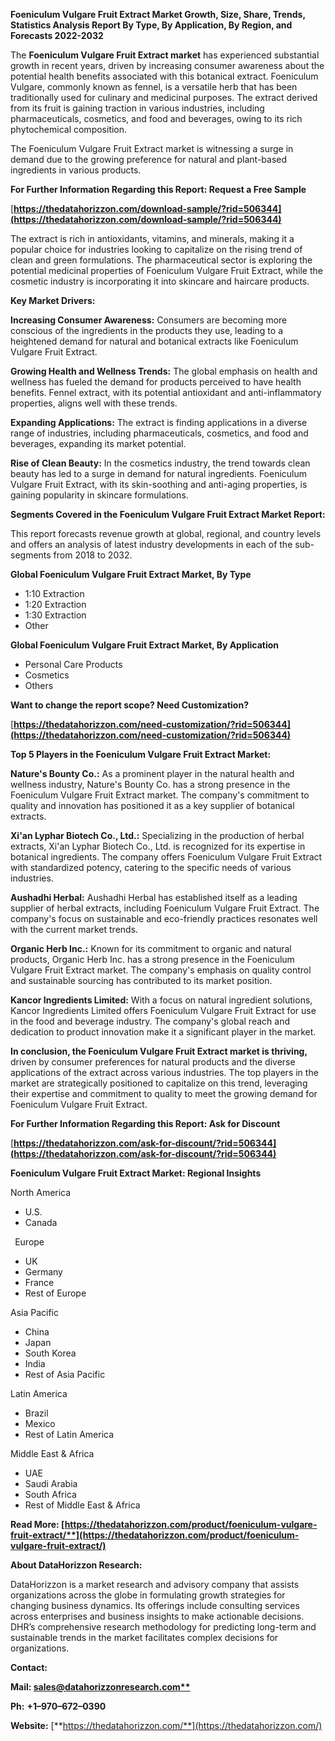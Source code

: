 ﻿**Foeniculum Vulgare Fruit Extract  Market Growth, Size, Share, Trends, Statistics Analysis Report By Type, By Application, By Region, and Forecasts 2022-2032**

The **Foeniculum Vulgare Fruit Extract market** has experienced substantial growth in recent years, driven by increasing consumer awareness about the potential health benefits associated with this botanical extract. Foeniculum Vulgare, commonly known as fennel, is a versatile herb that has been traditionally used for culinary and medicinal purposes. The extract derived from its fruit is gaining traction in various industries, including pharmaceuticals, cosmetics, and food and beverages, owing to its rich phytochemical composition.

The Foeniculum Vulgare Fruit Extract market is witnessing a surge in demand due to the growing preference for natural and plant-based ingredients in various products. 

**For Further Information Regarding this Report: Request a Free Sample**	

[**https://thedatahorizzon.com/download-sample/?rid=506344](https://thedatahorizzon.com/download-sample/?rid=506344)** 

The extract is rich in antioxidants, vitamins, and minerals, making it a popular choice for industries looking to capitalize on the rising trend of clean and green formulations. The pharmaceutical sector is exploring the potential medicinal properties of Foeniculum Vulgare Fruit Extract, while the cosmetic industry is incorporating it into skincare and haircare products.

**Key Market Drivers:**

**Increasing Consumer Awareness:** Consumers are becoming more conscious of the ingredients in the products they use, leading to a heightened demand for natural and botanical extracts like Foeniculum Vulgare Fruit Extract.

**Growing Health and Wellness Trends:** The global emphasis on health and wellness has fueled the demand for products perceived to have health benefits. Fennel extract, with its potential antioxidant and anti-inflammatory properties, aligns well with these trends.

**Expanding Applications:** The extract is finding applications in a diverse range of industries, including pharmaceuticals, cosmetics, and food and beverages, expanding its market potential.

**Rise of Clean Beauty:** In the cosmetics industry, the trend towards clean beauty has led to a surge in demand for natural ingredients. Foeniculum Vulgare Fruit Extract, with its skin-soothing and anti-aging properties, is gaining popularity in skincare formulations.

**Segments Covered in the Foeniculum Vulgare Fruit Extract Market Report:**

This report forecasts revenue growth at global, regional, and country levels and offers an analysis of latest industry developments in each of the sub-segments from 2018 to 2032.

**Global Foeniculum Vulgare Fruit Extract Market, By Type**

- 1:10 Extraction
- 1:20 Extraction
- 1:30 Extraction
- Other

**Global Foeniculum Vulgare Fruit Extract Market, By Application**

- Personal Care Products
- Cosmetics
- Others

**Want to change the report scope? Need Customization?**

[**https://thedatahorizzon.com/need-customization/?rid=506344](https://thedatahorizzon.com/need-customization/?rid=506344)** 

**Top 5 Players in the Foeniculum Vulgare Fruit Extract Market:**

**Nature's Bounty Co.:** As a prominent player in the natural health and wellness industry, Nature's Bounty Co. has a strong presence in the Foeniculum Vulgare Fruit Extract market. The company's commitment to quality and innovation has positioned it as a key supplier of botanical extracts.

**Xi'an Lyphar Biotech Co., Ltd.:** Specializing in the production of herbal extracts, Xi'an Lyphar Biotech Co., Ltd. is recognized for its expertise in botanical ingredients. The company offers Foeniculum Vulgare Fruit Extract with standardized potency, catering to the specific needs of various industries.

**Aushadhi Herbal:** Aushadhi Herbal has established itself as a leading supplier of herbal extracts, including Foeniculum Vulgare Fruit Extract. The company's focus on sustainable and eco-friendly practices resonates well with the current market trends.

**Organic Herb Inc.:** Known for its commitment to organic and natural products, Organic Herb Inc. has a strong presence in the Foeniculum Vulgare Fruit Extract market. The company's emphasis on quality control and sustainable sourcing has contributed to its market position.

**Kancor Ingredients Limited:** With a focus on natural ingredient solutions, Kancor Ingredients Limited offers Foeniculum Vulgare Fruit Extract for use in the food and beverage industry. The company's global reach and dedication to product innovation make it a significant player in the market.

**In conclusion, the Foeniculum Vulgare Fruit Extract market is thriving,** driven by consumer preferences for natural products and the diverse applications of the extract across various industries. The top players in the market are strategically positioned to capitalize on this trend, leveraging their expertise and commitment to quality to meet the growing demand for Foeniculum Vulgare Fruit Extract.

**For Further Information Regarding this Report: Ask for Discount**	

[**https://thedatahorizzon.com/ask-for-discount/?rid=506344](https://thedatahorizzon.com/ask-for-discount/?rid=506344)**  

**Foeniculum Vulgare Fruit Extract Market: Regional Insights**

North America

- U.S.
- Canada

` `Europe

- UK
- Germany
- France
- Rest of Europe

Asia Pacific

- China
- Japan
- South Korea
- India
- Rest of Asia Pacific

Latin America

- Brazil
- Mexico
- Rest of Latin America

Middle East & Africa

- UAE
- Saudi Arabia
- South Africa
- Rest of Middle East & Africa

**Read More: [https://thedatahorizzon.com/product/foeniculum-vulgare-fruit-extract/**](https://thedatahorizzon.com/product/foeniculum-vulgare-fruit-extract/)** 

**About DataHorizzon Research:**

DataHorizzon is a market research and advisory company that assists organizations across the globe in formulating growth strategies for changing business dynamics. Its offerings include consulting services across enterprises and business insights to make actionable decisions. DHR’s comprehensive research methodology for predicting long-term and sustainable trends in the market facilitates complex decisions for organizations.

**Contact:**

**Mail: [sales@datahorizzonresearch.com**](mailto:sales@datahorizzonresearch.com)**

**Ph:** **+1–970–672–0390**

**Website:** [**https://thedatahorizzon.com/**](https://thedatahorizzon.com/)

